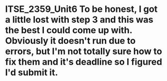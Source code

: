 # ITSE_2359_Unit6 To be honest, I got a little lost with step 3 and this was the best I could come up with. Obviously it doesn't run due to errors, but I'm not totally sure how to fix them and it's deadline so I figured I'd submit it.
